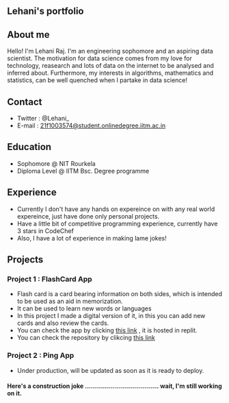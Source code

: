## Lehani's portfolio

## About me
  Hello! I'm Lehani Raj. I'm an engineering sophomore and an aspiring data scientist. The motivation for data science comes from my love for technology, reasearch and lots of data on the internet to be analysed and inferred about. Furthermore, my interests in algorithms, mathematics and statistics, can be well quenched when I partake in data science!

## Contact
  - Twitter : @Lehani_
  - E-mail : 21f1003574@student.onlinedegree.iitm.ac.in

## Education
  - Sophomore @ NIT Rourkela
  - Diploma Level @ IITM Bsc. Degree programme


## Experience
  - Currently I don't have any hands on expereince on with any real world expereince, just have done only personal projects.
  - Have a little bit of competitive programming experience, currently have 3 stars in CodeChef
  - Also, I have a lot of experience in making lame jokes!



## Projects

### Project 1 : FlashCard App
   - Flash card is a card bearing information on both sides, which is intended to be used as an aid in memorization.
   - It can be used to learn new words or languages
   - In this project I made a digital version of it, in this you can add new cards and also review the cards.
   - You can check the app by clicking [this link](https://madfinalproject.lehanirajraj.repl.co/) , it is hosted in replit.
   - You can check the repository by clikcing [this link](https://github.com/lehani1/FlashCard-App)

### Project 2 : Ping App
   - Under production, will be updated as soon as it is ready to deploy.


#### Here's a construction joke ..................................... wait, I'm still working on it.
